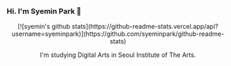 ### Hi. I'm Syemin Park 👋

<div align="center">
  [![syemin's github stats](https://github-readme-stats.vercel.app/api?username=syeminpark)](https://github.com/syeminpark/github-readme-stats)

I'm studying Digital Arts in Seoul Institute of The Arts. 



<!--
**syeminpark/syeminpark** is a ✨ _special_ ✨ repository because its `README.md` (this file) appears on your GitHub profile.

Here are some ideas to get you started:

- 🔭 I’m currently working on ...
- 🌱 I’m currently learning ...
- 👯 I’m looking to collaborate on ...
- 🤔 I’m looking for help with ...
- 💬 Ask me about ...
- 📫 How to reach me: ...
- 😄 Pronouns: ...
- ⚡ Fun fact: ...

</div>
-->




